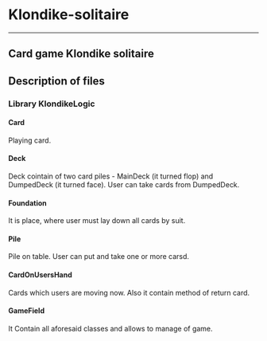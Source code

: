 # Klondike-solitaire
-------------------
## Card game Klondike solitaire

## Description of files

### Library KlondikeLogic

####  Card
Playing card.

####  Deck
Deck cointain of two card piles - MainDeck (it turned flop) and DumpedDeck (it turned face). User can take cards from DumpedDeck.

####  Foundation
It is place, where user must lay down all cards by suit.

####  Pile
Pile on table. User can put and take one or more carsd.

####  CardOnUsersHand
Cards which users are moving now. Also it contain method of return card.

####  GameField
It Contain all aforesaid classes and allows to manage of game.
